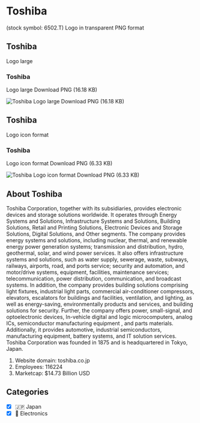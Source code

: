 # Toshiba
 (stock symbol: 6502.T) Logo in transparent PNG format

## Toshiba
 Logo large

### Toshiba
 Logo large Download PNG (16.18 KB)

![Toshiba
 Logo large Download PNG (16.18 KB)](/img/orig/6502.T_BIG-2ae95f94.png)

## Toshiba
 Logo icon format

### Toshiba
 Logo icon format Download PNG (6.33 KB)

![Toshiba
 Logo icon format Download PNG (6.33 KB)](/img/orig/6502.T-e7c0b631.png)

## About Toshiba


Toshiba Corporation, together with its subsidiaries, provides electronic devices and storage solutions worldwide. It operates through Energy Systems and Solutions, Infrastructure Systems and Solutions, Building Solutions, Retail and Printing Solutions, Electronic Devices and Storage Solutions, Digital Solutions, and Other segments. The company provides energy systems and solutions, including nuclear, thermal, and renewable energy power generation systems; transmission and distribution, hydro, geothermal, solar, and wind power services. It also offers infrastructure systems and solutions, such as water supply, sewerage, waste, subways, railways, airports, road, and ports service; security and automation, and motor/drive systems, equipment, facilities, maintenance services; telecommunication, power distribution, communication, and broadcast systems. In addition, the company provides building solutions comprising light fixtures, industrial light parts, commercial air-conditioner compressors, elevators, escalators for buildings and facilities, ventilation, and lighting, as well as energy-saving, environmentally products and services, and building solutions for security. Further, the company offers power, small-signal, and optoelectronic devices, In-vehicle digital and logic microcomputers, analog ICs, semiconductor manufacturing equipment , and parts materials. Additionally, it provides automotive, industrial semiconductors, manufacturing equipment, battery systems, and IT solution services. Toshiba Corporation was founded in 1875 and is headquartered in Tokyo, Japan.

1. Website domain: toshiba.co.jp
2. Employees: 116224
3. Marketcap: $14.73 Billion USD


## Categories
- [x] 🇯🇵 Japan
- [x] 🔌 Electronics
